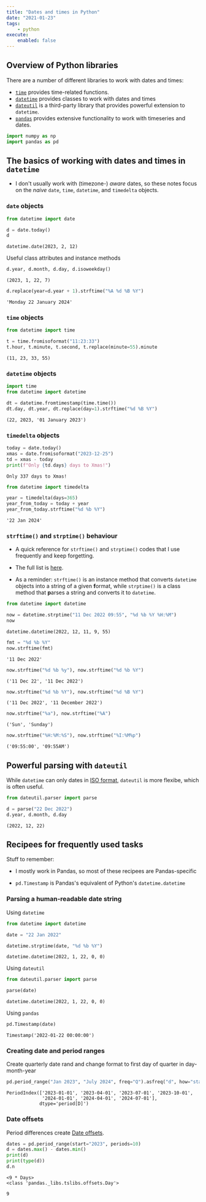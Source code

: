 ```yaml
---
title: "Dates and times in Python"
date: "2021-01-23"
tags:
    - python
execute:
    enabled: false
---
```


## Overview of Python libraries

There are a number of different libraries to work with dates and times:

-   [`time`](https://docs.python.org/3/library/time.html#module-time) provides time-related functions.
-   [`datetime`](https://docs.python.org/3/library/datetime.html#) provides classes to work with dates and times
-   [`dateutil`](https://dateutil.readthedocs.io/en/stable/#) is a third-party library that provides powerful extension to `datetime`.
-   [`pandas`](https://pandas.pydata.org/pandas-docs/stable/user_guide/timeseries.html#) provides extensive functionality to work with timeseries and dates.

``` python
import numpy as np
import pandas as pd
```

## The basics of working with dates and times in `datetime`

-   I don't usually work with (timezone-) *aware* dates, so these notes focus on the *naive* `date`, `time`, `datetime`, and `timedelta` objects.

### `date` objects

``` python
from datetime import date

d = date.today()
d
```

    datetime.date(2023, 2, 12)

Useful class attributes and instance methods

``` python
d.year, d.month, d.day, d.isoweekday()
```

    (2023, 1, 22, 7)

``` python
d.replace(year=d.year + 1).strftime("%A %d %B %Y")
```

    'Monday 22 January 2024'

### `time` objects

``` python
from datetime import time

t = time.fromisoformat("11:23:33")
t.hour, t.minute, t.second, t.replace(minute=55).minute
```

    (11, 23, 33, 55)

### `datetime` objects

``` python
import time
from datetime import datetime

dt = datetime.fromtimestamp(time.time())
dt.day, dt.year, dt.replace(day=1).strftime("%d %B %Y")
```

    (22, 2023, '01 January 2023')

### `timedelta` objects

``` python
today = date.today()
xmas = date.fromisoformat("2023-12-25")
td = xmas - today
print(f"Only {td.days} days to Xmas!")
```

    Only 337 days to Xmas!

``` python
from datetime import timedelta

year = timedelta(days=365)
year_from_today = today + year
year_from_today.strftime("%d %b %Y")
```

    '22 Jan 2024'

### `strftime()` and `strptime()` behaviour

-   A quick reference for `strftime()` and `strptime()` codes that I use frequently and keep forgetting.

-   The full list is [here](https://docs.python.org/3/library/datetime.html#strftime-and-strptime-format-codes).

-   As a reminder: `strftime()` is an instance method that converts `datetime` objects into a string of a given **f**ormat, while `strptime()` is a class method that **p**arses a string and converts it to `datetime`.

``` python
from datetime import datetime

now = datetime.strptime("11 Dec 2022 09:55", "%d %b %Y %H:%M")
now
```

    datetime.datetime(2022, 12, 11, 9, 55)

``` python
fmt = "%d %b %Y"
now.strftime(fmt)
```

    '11 Dec 2022'

``` python
now.strftime("%d %b %y"), now.strftime("%d %b %Y")
```

    ('11 Dec 22', '11 Dec 2022')

``` python
now.strftime("%d %b %Y"), now.strftime("%d %B %Y")
```

    ('11 Dec 2022', '11 December 2022')

``` python
now.strftime("%a"), now.strftime("%A")
```

    ('Sun', 'Sunday')

``` python
now.strftime("%H:%M:%S"), now.strftime("%I:%M%p")
```

    ('09:55:00', '09:55AM')

## Powerful parsing with `dateutil`

While `datetime` can only dates in [ISO format](https://docs.python.org/3/library/datetime.html#datetime.datetime.fromisoformat), `dateutil` is more flexibe, which is often useful.

``` python
from dateutil.parser import parse

d = parse("22 Dec 2022")
d.year, d.month, d.day
```

    (2022, 12, 22)

## Recipees for frequently used tasks

Stuff to remember:
- I mostly work in Pandas, so most of these recipees are Pandas-specific

-   `pd.Timestamp` is Pandas's equivalent of Python's `datetime.datetime`

### Parsing a human-readable date string

Using `datetime`

``` python
from datetime import datetime

date = "22 Jan 2022"

datetime.strptime(date, "%d %b %Y")
```

    datetime.datetime(2022, 1, 22, 0, 0)

Using `dateutil`

``` python
from dateutil.parser import parse

parse(date)
```

    datetime.datetime(2022, 1, 22, 0, 0)

Using `pandas`

``` python
pd.Timestamp(date)
```

    Timestamp('2022-01-22 00:00:00')

### Creating date and period ranges

Create quarterly date rand and change format to first day of quarter in day-month-year

``` python
pd.period_range("Jan 2023", "July 2024", freq="Q").asfreq("d", how="start")
```

    PeriodIndex(['2023-01-01', '2023-04-01', '2023-07-01', '2023-10-01',
                 '2024-01-01', '2024-04-01', '2024-07-01'],
                dtype='period[D]')

### Date offsets

Period differences create [Date offsets](https://pandas.pydata.org/docs/reference/offset_frequency.html).

``` python
dates = pd.period_range(start="2023", periods=10)
d = dates.max() - dates.min()
print(d)
print(type(d))
d.n
```

    <9 * Days>
    <class 'pandas._libs.tslibs.offsets.Day'>

    9
